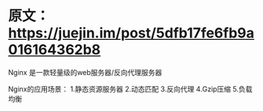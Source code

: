 # 原文：https://juejin.im/post/5dfb17fe6fb9a016164362b8

Nginx 是一款轻量级的web服务器/反向代理服务器

Nginx的应用场景：
    1.静态资源服务器
    2.动态匹配
    3.反向代理
    4.Gzip压缩
    5.负载均衡
